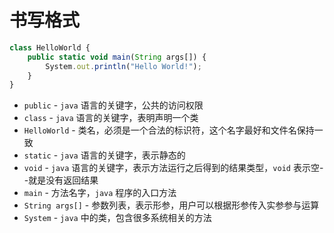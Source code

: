 # 书写格式
``` js
class HelloWorld {
    public static void main(String args[]) {
        System.out.println("Hello World!");
    }
}
```

- `public` - `java` 语言的关键字，公共的访问权限
- `class` - `java` 语言的关键字，表明声明一个类
- `HelloWorld` - 类名，必须是一个合法的标识符，这个名字最好和文件名保持一致
- `static` - `java` 语言的关键字，表示静态的
- `void` - `java` 语言的关键字，表示方法运行之后得到的结果类型，`void` 表示空--就是没有返回结果
- `main` - 方法名字，`java` 程序的入口方法
- `String args[]` - 参数列表，表示形参，用户可以根据形参传入实参参与运算
- `System` - `java` 中的类，包含很多系统相关的方法